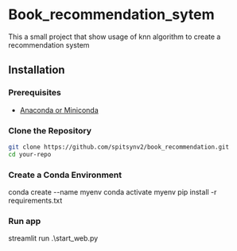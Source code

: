 # Book_recommendation_sytem

This a small project that show usage of knn algorithm to create a recommendation system

## Installation

### Prerequisites

- [Anaconda or Miniconda](https://docs.conda.io/projects/conda/en/latest/user-guide/install/index.html)

### Clone the Repository

```bash
git clone https://github.com/spitsynv2/book_recommendation.git
cd your-repo
```

### Create a Conda Environment

conda create --name myenv
conda activate myenv
pip install -r requirements.txt

### Run app
streamlit run .\start_web.py

